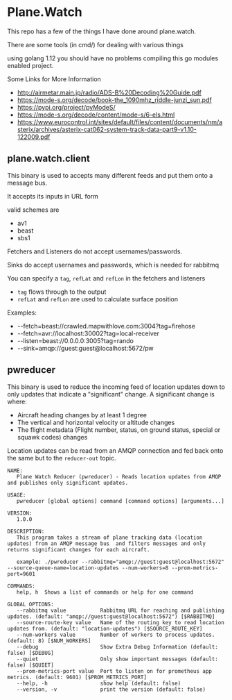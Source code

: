 # Plane.Watch

This repo has a few of the things I have done around plane.watch.

There are some tools (in cmd/) for dealing with various things

using golang 1.12 you should have no problems compiling this go modules
enabled project.



Some Links for More Information

* http://airmetar.main.jp/radio/ADS-B%20Decoding%20Guide.pdf
* https://mode-s.org/decode/book-the_1090mhz_riddle-junzi_sun.pdf
* https://pypi.org/project/pyModeS/
* https://mode-s.org/decode/content/mode-s/6-els.html
* https://www.eurocontrol.int/sites/default/files/content/documents/nm/asterix/archives/asterix-cat062-system-track-data-part9-v1.10-122009.pdf


## plane.watch.client

This binary is used to accepts many different feeds and put them onto a message bus.

It accepts its inputs in URL form

valid schemes are
* av1
* beast
* sbs1

Fetchers and Listeners do not accept usernames/passwords.

Sinks do accept usernames and passwords, which is needed for rabbitmq

You can specify a `tag`, `refLat` and `refLon` in the fetchers and listeners
* `tag` flows through to the output
* `refLat` and `refLon` are used to calculate surface position

Examples:
* --fetch=beast://crawled.mapwithlove.com:3004?tag=firehose
* --fetch=avr://localhost:30002?tag=local-receiver
* --listen=beast://0.0.0.0:3005?tag=rando
* --sink=amqp://guest:guest@localhost:5672/pw

## pwreducer

This binary is used to reduce the incoming feed of location updates down to only updates that indicate a "significant" change. 
A significant change is where:
* Aircraft heading changes by at least 1 degree
* The vertical and horizontal velocity or altitude changes
* The flight metadata (Flight number, status, on ground status, special or squawk codes) changes

Location updates can be read from an AMQP connection and fed back onto the same but to the `reducer-out` topic.

```
NAME:
   Plane Watch Reducer (pwreducer) - Reads location updates from AMQP and publishes only significant updates.

USAGE:
   pwreducer [global options] command [command options] [arguments...]

VERSION:
   1.0.0

DESCRIPTION:
   This program takes a stream of plane tracking data (location updates) from an AMQP message bus  and filters messages and only returns significant changes for each aircraft.

   example: ./pwreducer --rabbitmq="amqp://guest:guest@localhost:5672" --source-queue-name=location-updates --num-workers=8 --prom-metrics-port=9601

COMMANDS:
   help, h  Shows a list of commands or help for one command

GLOBAL OPTIONS:
   --rabbitmq value           Rabbitmq URL for reaching and publishing updates. (default: "amqp://guest:guest@localhost:5672") [$RABBITMQ]
   --source-route-key value   Name of the routing key to read location updates from. (default: "location-updates") [$SOURCE_ROUTE_KEY]
   --num-workers value        Number of workers to process updates. (default: 8) [$NUM_WORKERS]
   --debug                    Show Extra Debug Information (default: false) [$DEBUG]
   --quiet                    Only show important messages (default: false) [$QUIET]
   --prom-metrics-port value  Port to listen on for prometheus app metrics. (default: 9601) [$PROM_METRICS_PORT]
   --help, -h                 show help (default: false)
   --version, -v              print the version (default: false)
```
